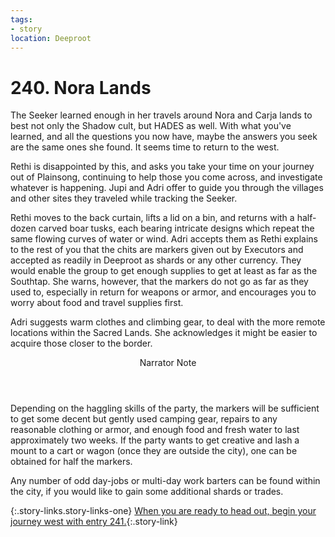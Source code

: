 ```yaml
---
tags:
- story
location: Deeproot
---
```


# 240. Nora Lands

The Seeker learned enough in her travels around Nora and Carja lands to best not only the Shadow cult, but HADES as well.
With what you've learned, and all the questions you now have, maybe the answers you seek are the same ones she found.
It seems time to return to the west.

Rethi is disappointed by this, and asks you take your time on your journey out of Plainsong, continuing to help those you come across, and investigate whatever is happening.
Jupi and Adri offer to guide you through the villages and other sites they traveled while tracking the Seeker.

Rethi moves to the back curtain, lifts a lid on a bin, and returns with a half-dozen carved boar tusks, each bearing intricate designs which repeat the same flowing curves of water or wind.
Adri accepts them as Rethi explains to the rest of you that the chits are markers given out by Executors and accepted as readily in Deeproot as shards or any other currency.
They would enable the group to get enough supplies to get at least as far as the Southtap.
She warns, however, that the markers do not go as far as they used to, especially in return for weapons or armor, and encourages you to worry about food and travel supplies first.

Adri suggests warm clothes and climbing gear, to deal with the more remote locations within the Sacred Lands.
She acknowledges it might be easier to acquire those closer to the border.

<aside class="narrator-note">
<header>Narrator Note</header>
Depending on the haggling skills of the party, the markers will be sufficient to get some decent but gently used camping gear, repairs to any reasonable clothing or armor, and enough food and fresh water to last approximately two weeks.
If the party wants to get creative and lash a mount to a cart or wagon (once they are outside the city), one can be obtained for half the markers.
</aside>

Any number of odd day-jobs or multi-day work barters can be found within the city, if you would like to gain some additional shards or trades.

{:.story-links.story-links-one}
[When you are ready to head out, begin your journey west with entry 241.](241-return-to-the-sacred-lands.md){:.story-link}

